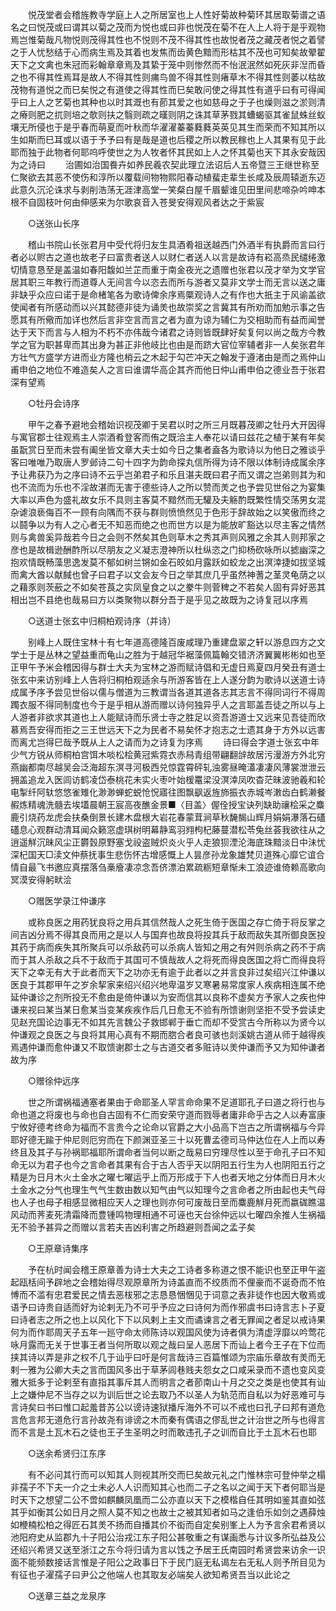 <!-- { "loadSidebar": true } -->
　　悦茂堂者会稽旌教寺学庭上人之所居室也上人性好菊故种菊环其居取菊谱之语名之曰悦茂或曰谓其以菊之茂而为悦也或曰非也悦茂在菊不在人上人将于是乎观物焉岂惟菊哉凡物悦则茂得其性也不悦则不茂不得其性也故悦者茂之藏茂者悦之着譬之于人忧愁结于心而病生焉及其着也发焦而齿黄色黯而形枯其不茂也可知矣故翚翟天下之文禽也朱冠而彩翰章章焉及其絷于笼中则惨然而不怡泯泯然如死灰非湼而昏之也不得其性焉耳是故人不得其性则痡鸟兽不得其性则瘏草木不得其性则萎以枯故茂物有道悦之而巳矣悦之有道使之得其性而巳矣敢问使之得其性有道乎曰有可得闻乎曰上人之艺菊也其种也以时其溉也有莭其爱之也如慈母之于子也燥则滋之淤则清之瘠则肥之扤则培之欹则扶之翳则疏之暵则阴之诛其草茅戮其螬蝎驱其雀鼠蛛丝蚁壤无所侵也于是乎春而萌夏而叶秋而华濯濯蓁蓁蕤蕤英英见其生而荣而不知其所以生如斯而巳耳或以语于予予曰有是哉是道也后稷之所以教民稼也上人其果有见于此耶而独于此物者何耶呜呼使世之为人牧者怀其民如上人之怀其菊也天下其永安哉因为之诗曰 
　　治圃如治国飬卉如养民羲农契此理立法诏后人五帝暨三王继世称至仁聚欲去其恶不使伤和淳所以覆载间物物熙阳春动植蜚走辈生长咸及辰周辕逝东迈此意久沉沦诛求与剥削浩荡无涯津高堂一笑粲白屋千眉颦谁见田里间悲啼杂吟呻本根不自固枝叶何由伸感来为尔歌哀音入苍旻安得观风者达之于紫宸 

　　○送张山长序 

　　稽山书院山长张君月中受代将归友生具酒肴祖送越西门外酒半有执爵而言曰行者必以赆古之道也故老子曰富贵者送人以财仁者送人以言是故诗有崧高烝民缱绻激切情意恳至是盖温如春阳馥如兰芷而重于南金夜光之遗赠也张君以茂才举为文学官居其职三年教行而道尊人无间言今以恣去而所与游者又莫非文学士而无言以送之庸非缺乎众应曰诺于是命楮笔各为歌诗俾余序焉橜观诗人之有作也大扺主于风谕盖欲使闻者有所感动而以兴其懿德非徒为诵羙也故崇奖之言冀其有所劝而加勉示事之告愿其有所儆而加详也然后言非空言而言之者为直为谅为辅仁为交相助而有益而闻誉达于天下而言与人相为不朽不亦伟哉今诸君之诗则皆既肆好矣复何以尚之哉方今教学之官为职甚卑而其出身为甚正非他岐比也由是而跻大官位宰辅者非一人矣张君年方壮气方盛学方进而业方隆也梢云之木起于勾芒冲天之翰发于遵渚由是而之焉仲山甫申伯之地位不难造矣人之言曰谁谓华高企其齐而他日仲山甫申伯之德业吾于张君深有望焉 

　　○牡丹会诗序 

　　甲午之春予避地会稽始识视茂卿于吴君以时之所三月既暮茂卿之牡丹大开因得与寓官郡士往观焉主人崇酒肴登客而侑之既洽主人奉花以请曰兹花之植于某有年矣虽翫赏日至而未尝有阖坐皆文章大夫士如今日之集者盍各为歌诗以为他日之雅谈乎客曰唯唯乃取唐人罗邺诗二句十四字为韵命探丸信所得为诗不限以体制诗成属余序予让弗获乃为之序曰诗不云乎岂弟君子和乐且湛夫既曰君子而又谓之岂弟则其为和也不流而为乐也不淫故湛而无害于德些诗人之所以赞而羙之也予尝见世俗之为宴集大率以声色为盛礼故女乐不具则主客莫不黯然而无驩及夫觞酌既繁性情交荡男女混杂谑浪亵侮百不一顾有向隅而不获与群则愤愤然见于色形于辞故始之以笑傲而终之以鬪争以为有人之心者无不知恶而绝之也而世方以是为能放旷豁达以尽主客之情然则与禽兽奚异哉若今日之会则不然矣其色则草木之秀其声则风雅之余其人则邦家之彦也是故楫逊酬酢所以尽朋友之义凝志澄神所以杜纵恣之门抑杨砍咏所以摅幽深之抱欢情既畅藻思逸发莫不郁如树兰锵如金石皎如月露跃如蛟龙之出溟涬捷如拔坚城而禽大酋以献馘也曾子曰君子以文会友今日之举其庶几乎虽然神蓍之茎灵龟荫之以之藉豕则茨蘝之不如矣苍莨之实凤皇食之以之豢牛则菅稗之不若矣人固有异好恶其相出岂不县绝也哉易曰方以类聚物以群分吾于是乎见之故既为之诗复冠以序焉 

　　○送道士张玄中归桐柏观诗序（并诗） 

　　别峰上人既住宝林十有七年道高德隆百废咸理乃重建盘翠之轩以游息四方之文学士于是丛林之望益重而龟山之胜为于越冠华裾藻佩篇翰交错济济翼翼彬彬如也至正甲午予米会稽因得与群士大夫为宝林之游而赋诗倡和无虚日焉夏四月癸丑有道士张玄中来访别峰上人告将归桐柏观适余与所游客皆在上人遂分韵为歌诗以送道士诗成属予序予尝见世俗以儒与僧道为三教谓当各道其道各志其志言不得同词行不得周躅衣服不得同制度也今于是乎相从游而赠以诗何独异乎人之言耶盖吾徒之所以与上人游者非欲求其道也上人能赋诗而乐贤士寺之胜足以资吾游道士又远来见吾徒而欣慕焉吾安得而拒之三王世远天下之为民者不易矣怀才抱志之士遗其身于方外以远害而离尤岂得巳哉予既从上人之请而为之诗复为序焉 
　　诗曰得会字道士张玄中年少气方锐从师桐柏宫饵木啖松桧黄冠紫霓衣赤舄青组带翩翻辝故居污漫游方外北穷燕幽都南尽越吴会泛海超东溟寻河极西兑惊霆霄砰轧浊雾昼晻濭凄凄风薄裳泄泄云拥盖追龙入医闾访鹤凌岱泰桃花未实火枣叶始楥鼍梁没溟涬凤吹杳茫昧波驰羲和轮电掣纤阿轪悠悠雀雉化渺渺蝉蛇蜕怆怳寤往图飘飖返旌斾振衣赤城岑潄齿白鹤濑餐赮炼精魂洗髓去埃壒晨朝王宸高夜醮金景■〈目盖〉偓佺授宝诀列缺助禳桧采之麋鹿引烧药龙虎会扶桑倒景长建木盘根大岩花春蒙茸涧草秋馣馤山辉月娟娟瀑落石礚礚息心观群动清耳闻众籁窓虚琪树明幕静鸾羽翙枸杞藤蔓潜松苓兔丝荟我欲往从之逍遥觧沉昧风尘正欝瑴原野塞戈祋盗贼炽炎火乎人走狼狈湮沦海底珠黯淡日中沬忧深杞国天□渎文仲蔡抚事生悲伤怀古增感慨上人昙彦孙龙象雄梵贝道殊心靡它谊合情自最飞书邀应真摆落刍槀廥凄凉念吾侪漂泊累疏粝短章惭未工浪迹谁倚赖高歌向冥漠安得躬畎浍 

　　○赠医学录江仲谦序 

　　或称良医之用药犹良将之用兵其信然哉人之死生倚于医国之存亡倚于将反掌之间吉凶分焉不得其良而用之是以人与国弃也故良将投其兵于敌而敌失其所御良医投其药于病而疾失其所聚兵可以杀敌药可以杀病人皆知之用之有舛则杀病之药不于病而于其人杀敌之兵不于敌而于其国可不慎哉故人之将死而得良医国之将亡而得良将天下之幸无有大于此者而天下之功亦无有逾于此者以之并言良非过矣绍兴江仲谦以医良于其郡甲午之岁余挈家来绍兴绍兴地卑温岁又寒暑易常度家人疾病相连属不绝延仲谦诊之剂所投无不愈由是倚仲谦以为安而信其以良称不虚矣方予家人之疾也仲谦来视曰某当某日愈某当变某疾疾作后几日愈无不验有所馈谢则坚拒不受予尝读史见赵充国论边事无不如其先言魏公子救邯郸于垂亡而却不受赏古今所称以为贤今以仲谦观之良医之与良将其用心真有不期而脗合者良可骇也剡溪姚古道从师于越得疾焉遇仲谦而愈仲谦又不取馈谢郡士之与古道交者多赃诗以羙仲谦而予又为知仲谦者故为序 

　　○赠徐仲远序 

　　世之所谓祸福通塞者果由于命耶圣人罕言命命果不足道耶孔子曰道之将行也与命也道之将废也与命也自古固有不仁而安荣守道而戮辱者庸非命乎古之人以寿富康宁攸好德考终命为福而不言贵今之论命以官爵之大小品高下岂古之所谓祸福与今异耶好德无踰于仲尼则厄穷而在下颜渊亚圣三十以死曹孟德司马仲达位在人上而以寿终且及其子与孙祸耶福耶所谓命者当何以断之哉易曰穷理尽性以至于命孔子曰不知命无以为君子也今之言命者其果有合于古人否乎天以阴阳五行生为人也阴阳五行之精是为日月木火土金水之曜七曜运乎上而万形成于下人也者天地之分体而日月木火土金水之分气也理生气气生数由数以知气由气以知理今之言命者之所由起也夫气母也人子也母子相感显微相应天人之理也则亦何可废哉日至而麋鹿觧月死而嬴硥瞧温风动而荠麦死清霜降而豊锺鸣物理相通不可诬也天台徐仲远以七曜四余推人生祸福无不验予甚异之而赠以言若夫吉凶利害之所趋避则吾闻之孟子矣 

　　○王原章诗集序 

　　予在杭时闻会稽王原章善为诗士大夫之工诗者多称道之恨不能识也至正甲午盗起瓯栝间予辟地之会稽始得尽观原章所为诗盖直而不绞质而不俚豪而不诞奇而不恠愽而不滥有忠君爱民之情去恶柭邪之志恳恳悃悃见于词意之表非徒作也因大敬焉或语予曰诗贵自适而好为论剌无乃不可乎予应之曰诗何为而作邪虞书曰诗言志卜子夏曰诗者志之所之也上以风化下下以风剌上主文而谲谏言之者无罪闻之者足以戒诗果何为而作耶周天子五年一廵守命太师陈诗以观国风使为诗者俱为清虚浮靡以吟莺花咏月露而无关于世事王者当何所取以观之哉曰呈人恶居下而讪上者今王子在下位而挟其诗以弄是非之权不几于讪乎曰吁是何言哉诗三百篇惟颂为宗庙乐章故有羙而无剌一雅为公卿大夫之言而国风多出于草茅闾巷贱夫怨女之口咸采录而不遗也变风变雅大抵多于论剌至有直指其事斥其人而明言之者莭南山十月之交之类是也使其有讪上之嫌仲尼不当存之以为训后世之论去取乃不以圣人为轨范而自私以为好恶难可与言诗矣曰书曰惟口起羞昔苏公以谤诗速狱播斥海外不可以不戒也曰孔子曰邦有道危言危言邦无道危行言孙故尧有诽谤之木而秦有偶语之僇乱世之计治世之所与也得言而不言是土瓦木石之徒也王子生圣明之时而敢违孔子之训而自比于土瓦木石也耶 

　　○送余希贤归江东序 

　　有不必问其行而可以知其人则视其所交而巳矣故元礼之门惟林宗可登仲举之榻非孺子不下夫一介之士未必人人识而知其心也而二子之名以之闻于天下者何耶当是时天下之想望二公不啻如麒麟凤凰而二公亦直以天下之模楷自任其明如鉴其直如弦其乎如衡其公如日月之照人莫不知之也故士之被其知者如马之逢伯乐如剑之遇薛烛如楩楠松柏之得匠石其羙不扬而自播其价不衒而自定矣别峯上人为予言余君希贤以池阳府史从监郡九十子阳公治戎江东子阳公甚敬重之有谋画悉与计议多所弘益及公还绍兴希贤又送至浙江之东今将归请为言以饯之予居王氏南园时希贤尝来访余一识面不能频数接话言惟是子阳公之政事日下于民门庭无私谒左右无私人则予所目见为有征也子濯孺子曰尹公之他端人也其取友必端矣人欲知希贤吾当以此论之 

　　○送章三益之龙泉序 

